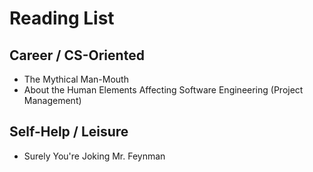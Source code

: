 # Reading List

## Career / CS-Oriented
- The Mythical Man-Mouth
- About the Human Elements Affecting Software Engineering (Project Management)

## Self-Help / Leisure
- Surely You're Joking Mr. Feynman
